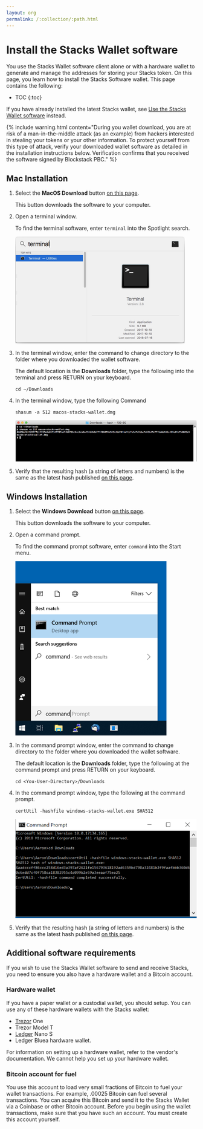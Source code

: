 ```yaml
---
layout: org
permalink: /:collection/:path.html
---
```

# Install the Stacks Wallet software


You use the Stacks Wallet software client alone or with a hardware wallet to
generate and manage the addresses for storing your Stacks token. On this page,
you learn how to install the Stacks Software wallet. This page contains the
following:

* TOC
{:toc}

If you have already installed the latest Stacks wallet, see [Use the Stacks
Wallet software](wallet-use.html) instead.


{% include warning.html content="During you wallet download, you are at risk of
a man-in-the-middle attack (as an example) from hackers interested in stealing
your tokens or your other information.  To protect yourself from this type of
attack, verify your downloaded wallet software as detailed in the installation
instructions below. Verification confirms that you received the software signed
by Blockstack PBC." %}


## Mac Installation

1. Select the **MacOS Download** button <a href="https://blockstack.org/wallet/" target="\_blank">on this page</a>.

   This button downloads the software to your computer.

2. Open a terminal window.

   To find the terminal software, enter `terminal` into the Spotlight search.

   ![](images/mac-terminal.png)

3. In the terminal window, enter the command to change directory to the folder where you downloaded the wallet software.

   The default location is the **Downloads** folder, type the following into the terminal and press RETURN on your keyboard.

   ```
   cd ~/Downloads
   ```

4. In the terminal window, type the following Command

    ```
    shasum -a 512 macos-stacks-wallet.dmg
    ```

    ![](images/mac-shasum.png)

5. Verify that the resulting hash (a string of letters and numbers) is the same as the latest hash published <a href="https://github.com/blockstack/stacks-wallet/releases" target="\_blank">on this page</a>.



## Windows Installation

1. Select the **Windows Download** button <a href="https://blockstack.org/wallet/" target="\_blank">on this page</a>.

   This button downloads the software to your computer.

2. Open a command prompt.

   To find the command prompt software, enter `command` into the Start menu.

   ![](images/windows-cmd.png)

3. In the command prompt window, enter the command to change directory to the folder where you downloaded the wallet software.

   The default location is the **Downloads** folder, type the following at the command prompt and press RETURN on your keyboard.

   ```
   cd <You-User-Directory>/Downloads
   ```

4. In the command prompt window, type the following at the command prompt.

    ```
    certUtil -hashfile windows-stacks-wallet.exe SHA512
    ```

    ![](images/windows-certutil.png)

5. Verify that the resulting hash (a string of letters and numbers) is the same as the latest hash published <a href="https://github.com/blockstack/stacks-wallet/releases" target="\_blank">on this page</a>.

## Additional software requirements

If you wish to use the Stacks Wallet software to send and receive Stacks, you
need to ensure you also have a hardware wallet and a Bitcoin account.

### Hardware wallet

If you have a paper wallet or a custodial wallet, you should setup. You can use
any of these hardware wallets with the Stacks wallet:

* <a href="https://trezor.io/" target="\_blank">Trezor</a> One
* Trezor Model T
* <a href="https://www.ledger.com/" target="\_blank">Ledger</a> Nano S
* Ledger Bluea hardware wallet.

For information on setting up a hardware wallet, refer to the vendor's
documentation. We cannot help you set up your hardware wallet.


### Bitcoin account for fuel

You use this account to load very small fractions of Bitcoin to fuel your wallet
transactions. For example, .00025 Bitcoin can fuel several transactions. You can
acquire this Bitcoin and send it to the Stacks Wallet via a Coinbase or other
Bitcoin account. Before you begin using the wallet transactions, make sure that
you have such an account. You must create this account yourself.
